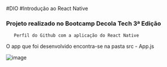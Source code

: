 #DIO
#Introdução ao React Native

### Projeto realizado no Bootcamp Decola Tech 3ª Edição
       Perfil do Github com a aplicação do React Native
       
O app que foi desenvolvido encontra-se na pasta src - App.js

<img>![image](https://user-images.githubusercontent.com/105091977/176564159-084c5083-93e3-4a0a-8867-73ed5204ce45.png) </img>

